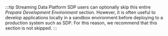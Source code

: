 :::tip Streaming Data Platform
SDP users can optionally skip this entire *Prepare Development Environment* section. However, it is often useful to develop applications locally in a sandbox environment before deploying to a production system such as SDP. For this reason, we recommend that this section is not skipped.
:::
